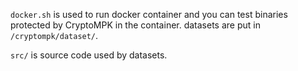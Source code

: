 `docker.sh` is used to run docker container and you can test binaries protected by CryptoMPK in the container.
datasets are put in `/cryptompk/dataset/`.

`src/` is source code used by datasets.
